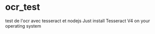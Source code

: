 # ocr_test
test de l'ocr avec tesseract et nodejs
Just install Tesseract V4 on your operating system
